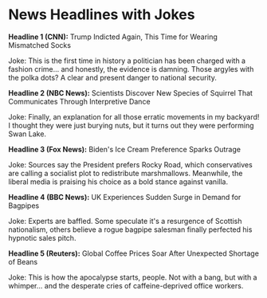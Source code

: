 # News Headlines with Jokes

**Headline 1 (CNN):** Trump Indicted Again, This Time for Wearing Mismatched Socks

Joke: This is the first time in history a politician has been charged with a fashion crime... and honestly, the evidence is damning. Those argyles with the polka dots? A clear and present danger to national security.

**Headline 2 (NBC News):** Scientists Discover New Species of Squirrel That Communicates Through Interpretive Dance

Joke: Finally, an explanation for all those erratic movements in my backyard! I thought they were just burying nuts, but it turns out they were performing Swan Lake.

**Headline 3 (Fox News):** Biden's Ice Cream Preference Sparks Outrage

Joke: Sources say the President prefers Rocky Road, which conservatives are calling a socialist plot to redistribute marshmallows. Meanwhile, the liberal media is praising his choice as a bold stance against vanilla.

**Headline 4 (BBC News):** UK Experiences Sudden Surge in Demand for Bagpipes

Joke: Experts are baffled. Some speculate it's a resurgence of Scottish nationalism, others believe a rogue bagpipe salesman finally perfected his hypnotic sales pitch.

**Headline 5 (Reuters):** Global Coffee Prices Soar After Unexpected Shortage of Beans

Joke: This is how the apocalypse starts, people. Not with a bang, but with a whimper... and the desperate cries of caffeine-deprived office workers.